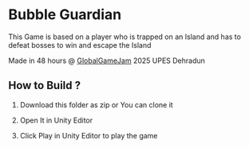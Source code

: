 # Bubble Guardian

This Game is based on a player who is trapped on an Island and has to defeat bosses to win and escape the Island 

Made in 48 hours @ [GlobalGameJam](http://globalgamejam.org/) 2025 UPES Dehradun

## How to Build ?

1) Download this folder as zip or You can clone it

2) Open It in Unity Editor 

3) Click Play in Unity Editor to play the game


